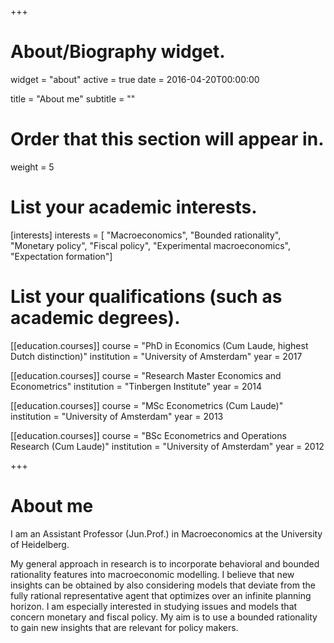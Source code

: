 +++
# About/Biography widget.
widget = "about"
active = true
date = 2016-04-20T00:00:00

title = "About me"
subtitle = ""

# Order that this section will appear in.
weight = 5

# List your academic interests.
[interests]
  interests = [
  "Macroeconomics",
  "Bounded rationality",
  "Monetary policy",
  "Fiscal policy",
  "Experimental macroeconomics",
    "Expectation formation"]

# List your qualifications (such as academic degrees).
[[education.courses]]
  course = "PhD in Economics (Cum Laude, highest Dutch distinction)"
  institution = "University of Amsterdam"
  year = 2017

[[education.courses]]
  course = "Research Master Economics and Econometrics"
  institution = "Tinbergen Institute"
  year = 2014

[[education.courses]]
  course = "MSc Econometrics (Cum Laude)"
  institution = "University of Amsterdam"
  year = 2013

[[education.courses]]
  course = "BSc Econometrics and Operations Research (Cum Laude)"
  institution = "University of Amsterdam"
  year = 2012
 
+++

# About me

I am an Assistant Professor (Jun.Prof.) in Macroeconomics at the University of Heidelberg.

My general approach in research  is to incorporate behavioral and bounded rationality features into macroeconomic modelling. I believe that new insights can be obtained by also considering models that deviate from the fully rational representative agent that  optimizes over an infinite planning horizon. I am especially interested in studying issues and models that concern monetary and fiscal policy. My aim is to use a bounded rationality to gain new insights that are relevant for policy makers.